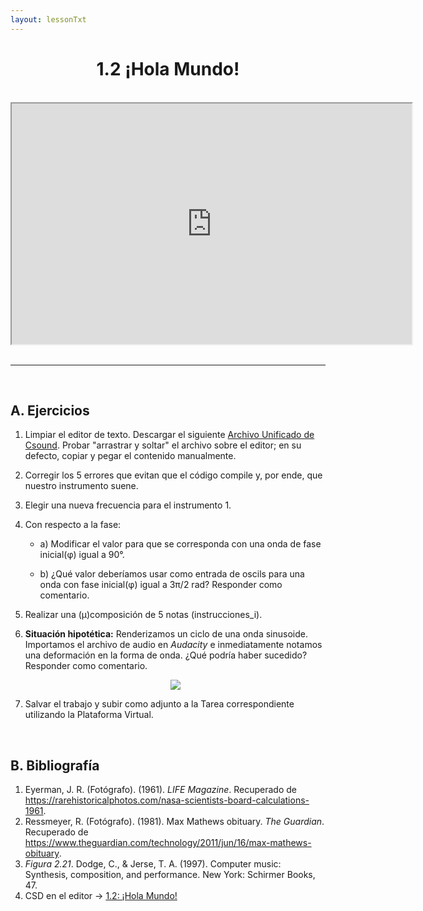 ```yaml
---
layout: lessonTxt
---
```


# <center>1.2 ¡Hola Mundo!</center>

<br>
<div class="video-container">
<iframe src="https://docs.google.com/file/d/1HkAaHWfOubXON08eeKrcTHH5Lj29oovZ/preview" width="640" height="385" allowfullscreen="true"></iframe>
</div>
<br>
<hr>
<br>

## A. Ejercicios

1. Limpiar el editor de texto. Descargar el siguiente <a href="{{site.baseurl}}/lessons/sintesis_aditiva/chapter1/1.1.2/Ejercicio_2.csd">Archivo Unificado de Csound</a>. Probar "arrastrar y soltar" el archivo sobre el editor; en su defecto, copiar y pegar el contenido manualmente.

2. Corregir los 5 errores que evitan que el código compile y, por ende, que nuestro instrumento suene. 

3. Elegir una nueva frecuencia para el instrumento 1.

4. Con respecto a la fase:

      - a) Modificar el valor para que se corresponda con una onda de fase inicial(φ) igual a 90°.
      
      - b) ¿Qué valor deberíamos usar como entrada de oscils para una onda con fase inicial(φ) igual a 3π/2 rad? Responder como comentario.
      

5. Realizar una (µ)composición de 5 notas (instrucciones_i).
     
6. <b>Situación hipotética:</b> Renderizamos un ciclo de una onda sinusoide. Importamos el archivo de audio en <i>Audacity</i> e inmediatamente notamos una deformación en la forma de onda. ¿Qué podría haber sucedido? Responder como comentario. <center><img src="{{site.baseurl}}/lessons/sintesis_aditiva/chapter1/1.1.2/sinusoide.png"></center>

7. Salvar el trabajo y subir como adjunto a la Tarea correspondiente utilizando la Plataforma Virtual.

<br>

## B. Bibliografía

1. Eyerman, J. R. (Fotógrafo). (1961). <i>LIFE Magazine</i>. Recuperado de https://rarehistoricalphotos.com/nasa-scientists-board-calculations-1961.
2. Ressmeyer, R. (Fotógrafo). (1981). Max Mathews obituary. <i>The Guardian</i>. Recuperado de https://www.theguardian.com/technology/2011/jun/16/max-mathews-obituary.
3. <i>Figura 2.21</i>. Dodge, C., & Jerse, T. A. (1997). Computer music: Synthesis, composition, and performance. New York: Schirmer Books, 47.
4. CSD en el editor -> <a href="{{site.baseurl}}/lessons/sintesis_aditiva/chapter1/1.1.2/1.1.2.csd">1.2: ¡Hola Mundo!</a>

<br>
